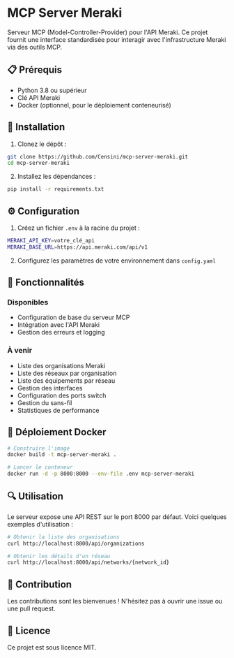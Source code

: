 # MCP Server Meraki

Serveur MCP (Model-Controller-Provider) pour l'API Meraki. Ce projet fournit une interface standardisée pour interagir avec l'infrastructure Meraki via des outils MCP.

## 📋 Prérequis

- Python 3.8 ou supérieur
- Clé API Meraki
- Docker (optionnel, pour le déploiement conteneurisé)

## 🔧 Installation

1. Clonez le dépôt :
```bash
git clone https://github.com/Censini/mcp-server-meraki.git
cd mcp-server-meraki
```

2. Installez les dépendances :
```bash
pip install -r requirements.txt
```

## ⚙️ Configuration

1. Créez un fichier `.env` à la racine du projet :
```bash
MERAKI_API_KEY=votre_clé_api
MERAKI_BASE_URL=https://api.meraki.com/api/v1
```

2. Configurez les paramètres de votre environnement dans `config.yaml`

## 🚀 Fonctionnalités

### Disponibles
- Configuration de base du serveur MCP
- Intégration avec l'API Meraki
- Gestion des erreurs et logging

### À venir
- Liste des organisations Meraki
- Liste des réseaux par organisation
- Liste des équipements par réseau
- Gestion des interfaces
- Configuration des ports switch
- Gestion du sans-fil
- Statistiques de performance

## 🐳 Déploiement Docker

```bash
# Construire l'image
docker build -t mcp-server-meraki .

# Lancer le conteneur
docker run -d -p 8000:8000 --env-file .env mcp-server-meraki
```

## 🔍 Utilisation

Le serveur expose une API REST sur le port 8000 par défaut. Voici quelques exemples d'utilisation :

```bash
# Obtenir la liste des organisations
curl http://localhost:8000/api/organizations

# Obtenir les détails d'un réseau
curl http://localhost:8000/api/networks/{network_id}
```

## 🤝 Contribution

Les contributions sont les bienvenues ! N'hésitez pas à ouvrir une issue ou une pull request.

## 📄 Licence

Ce projet est sous licence MIT.